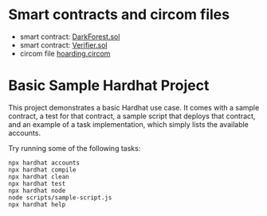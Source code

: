 

# Smart contracts and circom files
- smart contract: [DarkForest.sol](contracts/DarkForest.sol)
- smart contract: [Verifier.sol](contracts/verifier.sol)
- circom file [hoarding.circom](circuits/hoarding/hoarding.circom)



# Basic Sample Hardhat Project

This project demonstrates a basic Hardhat use case. It comes with a sample contract, a test for that contract, a sample script that deploys that contract, and an example of a task implementation, which simply lists the available accounts.

Try running some of the following tasks:

```shell
npx hardhat accounts
npx hardhat compile
npx hardhat clean
npx hardhat test
npx hardhat node
node scripts/sample-script.js
npx hardhat help
```
